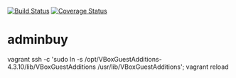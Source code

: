 [![Build Status](https://travis-ci.org/StasEvseev/adminbuy.svg?branch=master)](https://travis-ci.org/StasEvseev/adminbuy) [![Coverage Status](https://coveralls.io/repos/github/StasEvseev/adminbuy/badge.svg)](https://coveralls.io/github/StasEvseev/adminbuy)

# adminbuy

vagrant ssh -c 'sudo ln -s /opt/VBoxGuestAdditions-4.3.10/lib/VBoxGuestAdditions /usr/lib/VBoxGuestAdditions'; vagrant reload
